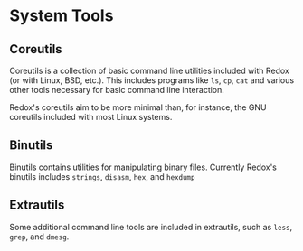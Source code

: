 System Tools
============

Coreutils
---------

Coreutils is a collection of basic command line utilities included with Redox (or with Linux, BSD, etc.). This includes programs like `ls`, `cp`, `cat` and various other tools necessary for basic command line interaction.

Redox's coreutils aim to be more minimal than, for instance, the GNU coreutils included with most Linux systems.

Binutils
--------

Binutils contains utilities for manipulating binary files. Currently Redox's binutils includes `strings`, `disasm`, `hex`, and `hexdump`

Extrautils
----------

Some additional command line tools are included in extrautils, such as `less`, `grep`, and `dmesg`.
